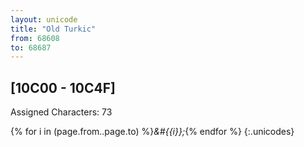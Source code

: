 ```yaml
---
layout: unicode
title: "Old Turkic"
from: 68608
to: 68687
---
```


## 	[10C00 - 10C4F]

Assigned Characters: 73

{% for i in (page.from..page.to) %}<i>&#{{i}};</i>{% endfor %}
{:.unicodes}
